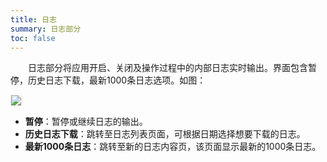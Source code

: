 ```yaml
---
title: 日志
summary: 日志部分
toc: false
---
```


&emsp;&emsp;日志部分将应用开启、关闭及操作过程中的内部日志实时输出。界面包含暂停，历史日志下载，最新1000条日志选项。如图：

<img src="https://static.goodrain.com/images/acp/docs/user-docs/myapps/myapp-platform-logs1.png" style="border:1px solid #eee;max-width:100%" />

- **暂停**：暂停或继续日志的输出。
- **历史日志下载**：跳转至日志列表页面，可根据日期选择想要下载的日志。
- **最新1000条日志**：跳转至新的日志内容页，该页面显示最新的1000条日志。
